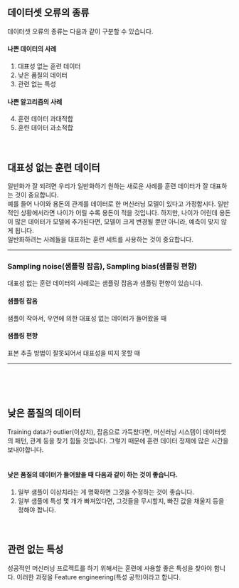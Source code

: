 ## 데이터셋 오류의 종류

데이터셋 오류의 종류는 다음과 같이 구분할 수 있습니다.

#### 나쁜 데이터의 사례
1. 대표성 없는 훈련 데이터
2. 낮은 품질의 데이터
3. 관련 없는 특성

#### 나쁜 알고리즘의 사례
4. 훈련 데이터 과대적합
5. 훈련 데이터 과소적합
<br/><br/><br/>

## 대표성 없는 훈련 데이터
일반화가 잘 되려면 우리가 일반화하기 원하는 새로운 사례를 훈련 데이터가 잘 대표하는 것이 중요합니다.
<br/>
예를 들어 나이와 용돈의 관계를 데이터로 한 머신러닝 모델이 있다고 가정합시다. 일반적인 상황에서라면 나이가 어릴 수록 용돈이 적을 것입니다. 하지만, 나이가 어린데 용돈이 많은 데이터가 모델에 추가된다면, 모델이 크게 변경될 뿐만 아니라, 예측이 맞지 않게 됩니다.
<br/>
일반화하려는 사례들을 대표하는 훈련 세트를 사용하는 것이 중요합니다.
<hr/>

### Sampling noise(샘플링 잡음), Sampling bias(샘플링 편향)
대표성 없는 훈련 데이터의 사례로는 샘플링 잡음과 샘플링 편향이 있습니다.
#### 샘플링 잡음
샘플이 작아서, 우연에 의한 대표성 없는 데이터가 들어왔을 때
#### 샘플링 편향
표본 추출 방법이 잘못되어서 대표성을 띠지 못할 때
<hr/>
<br/><br/><br/>

## 낮은 품질의 데이터
Training data가 outlier(이상치), 잡음으로 가득찼다면, 머신러닝 시스템이 데이터셋의 패턴, 관계 등을 찾기 힘들 것입니다. 그렇기 때문에 훈련 데이터 정제에 많은 시간을 보내야합니다.
<br/><br/>
#### 낮은 품질의 데이터가 들어왔을 때 다음과 같이 하는 것이 좋습니다.
1. 일부 샘플이 이상치라는 게 명확하면 그것을 수정하는 것이 좋습니다.
2. 일부 샘플에 특성 몇 개가 빠져있다면, 그것들을 무시할지, 빠진 값을 채울지 등을 정해야 합니다. 
<br/><br/><br/>

##  관련 없는 특성
성공적인 머신러닝 프로젝트를 하기 위해서는 훈련에 사용할 좋은 특성을 찾아야 합니다. 이러한 과정을 Feature engineering(특성 공학)이라고 합니다.

